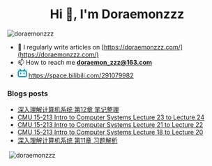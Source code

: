 <!--

### Hi there 👋

**Doraemonzzz/Doraemonzzz** is a ✨ _special_ ✨ repository because its `README.md` (this file) appears on your GitHub profile.

Here are some ideas to get you started:

- 🔭 I’m currently working on ...
- 🌱 I’m currently learning ...
- 👯 I’m looking to collaborate on ...
- 🤔 I’m looking for help with ...
- 💬 Ask me about ...
- 📫 How to reach me: ...
- 😄 Pronouns: ...
- ⚡ Fun fact: ...
-->



<h1 align="center">Hi 👋, I'm Doraemonzzz</h1>
<p align="left"> <img src="https://komarev.com/ghpvc/?username=doraemonzzz&label=Profile%20views&color=0e75b6&style=flat" alt="doraemonzzz" /> </p>

- 📝 I regularly write articles on [https://doraemonzzz.com/](https://doraemonzzz.com/)
- 📫 How to reach me **doraemon_zzz@163.com**
- ![](./bilibili.png) https://space.bilibili.com/291079982

### Blogs posts
<!-- BLOG-POST-LIST:START -->
- [深入理解计算机系统 第12章 笔记整理](http://www.doraemonzzz.com/2021/10/24/2021-10-24-%E6%B7%B1%E5%85%A5%E7%90%86%E8%A7%A3%E8%AE%A1%E7%AE%97%E6%9C%BA%E7%B3%BB%E7%BB%9F-%E7%AC%AC12%E7%AB%A0-%E7%AC%94%E8%AE%B0%E6%95%B4%E7%90%86/)
- [CMU 15-213 Intro to Computer Systems Lecture 23 to Lecture 24](http://www.doraemonzzz.com/2021/10/17/2021-10-17-CMU-15-213-Intro-to-Computer-Systems-Lecture-23-to-Lecture-24/)
- [CMU 15-213 Intro to Computer Systems Lecture 21 to Lecture 22](http://www.doraemonzzz.com/2021/10/16/2021-10-16-CMU-15-213-Intro-to-Computer-Systems-Lecture-21-to-Lecture-22/)
- [CMU 15-213 Intro to Computer Systems Lecture 18 to Lecture 20](http://www.doraemonzzz.com/2021/10/15/2021-10-15-CMU-15-213-Intro-to-Computer-Systems-Lecture-18-to-Lecture-20/)
- [深入理解计算机系统 第11章 习题解析](http://www.doraemonzzz.com/2021/09/22/2021-9-22-%E6%B7%B1%E5%85%A5%E7%90%86%E8%A7%A3%E8%AE%A1%E7%AE%97%E6%9C%BA%E7%B3%BB%E7%BB%9F-%E7%AC%AC11%E7%AB%A0-%E4%B9%A0%E9%A2%98%E8%A7%A3%E6%9E%90/)
<!-- BLOG-POST-LIST:END -->

<p>&nbsp;<img align="center" src="https://github-readme-stats.vercel.app/api?username=doraemonzzz&show_icons=true&locale=en" alt="doraemonzzz" /></p>